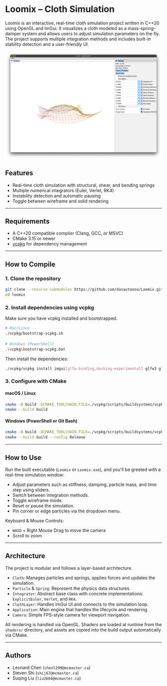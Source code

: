 # Loomix – Cloth Simulation

Loomix is an interactive, real-time cloth simulation project written in C++20 using OpenGL and ImGui. It visualizes a cloth modeled as a mass-spring-damper system and allows users to adjust simulation parameters on the fly. The project supports multiple integration methods and includes built-in stability detection and a user-friendly UI.

![](screenshot.png)

## Features

- Real-time cloth simulation with structural, shear, and bending springs
- Multiple numerical integrators (Euler, Verlet, RK4)
- Instability detection and automatic pausing
- Toggle between wireframe and solid rendering

---

## Requirements

- A C++20 compatible compiler (Clang, GCC, or MSVC)
- CMake 3.15 or newer
- [vcpkg](https://github.com/microsoft/vcpkg) for dependency management

---

## How to Compile

### 1. Clone the repository
```bash
git clone --recurse-submodules https://github.com/dasautoooo/Loomix.git
cd loomix
```

### 2. Install dependencies using vcpkg
Make sure you have vcpkg installed and bootstrapped.

```bash
# Mac/Linux
./vcpkg/bootstrap-vcpkg.sh

# Windows (PowerShell)
.\vcpkg\bootstrap-vcpkg.bat
```

Then install the dependencies:
```bash
./vcpkg/vcpkg install imgui[glfw-binding,docking-experimental] glfw3 glm
```

### 3. Configure with CMake

#### macOS / Linux
```bash
cmake -B build -DCMAKE_TOOLCHAIN_FILE=./vcpkg/scripts/buildsystems/vcpkg.cmake -DCMAKE_BUILD_TYPE=Release
cmake --build build
```

#### Windows (PowerShell or Git Bash)
```bash
cmake -B build -DCMAKE_TOOLCHAIN_FILE=./vcpkg/scripts/buildsystems/vcpkg.cmake -DCMAKE_BUILD_TYPE=Release -A x64
cmake --build build --config Release
```

---

## How to Use

Run the built executable (`Loomix` or `Loomix.exe`), and you'll be greeted with a real-time simulation window:

- Adjust parameters such as stiffness, damping, particle mass, and time step using sliders.
- Switch between integration methods.
- Toggle wireframe mode.
- Reset or pause the simulation.
- Pin corner or edge particles via the dropdown menu.

Keyboard & Mouse Controls:
- `WASD` + Right Mouse Drag to move the camera
- Scroll to zoom

---

## Architecture

The project is modular and follows a layer-based architecture.

- `Cloth`: Manages particles and springs, applies forces and updates the simulation.
- `Particle` & `Spring`: Represent the physics data structures.
- `Integrator`: Abstract base class with concrete implementations: `ExplicitEuler`, `Verlet`, and `RK4`.
- `ClothLayer`: Handles ImGui UI and connects to the simulation loop.
- `Application`: Main engine that handles the lifecycle and rendering.
- `Camera`: Simple FPS-style camera for viewport navigation.

All rendering is handled via OpenGL. Shaders are loaded at runtime from the `shaders/` directory, and assets are copied into the build output automatically via CMake.

---

## Authors

- Leonard Chen (`chenl299@mcmaster.ca`)
- Steven Shi (`shij67@mcmaster.ca`)
- Suqing Liu (`liu2684@mcmaster.ca`)

